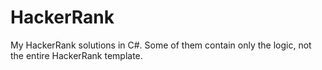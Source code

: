 # HackerRank
My HackerRank solutions in C#. Some of them contain only the logic, not the entire HackerRank template.